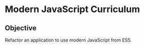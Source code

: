 Modern JavaScript Curriculum
========

## Objective
Refactor an application to use modern JavaScript from ES5.

